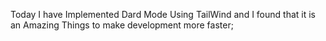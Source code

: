 Today I have Implemented Dard Mode Using TailWind
and I found that it is an Amazing Things to make development more faster;